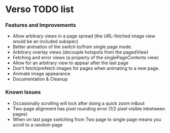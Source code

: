 Verso TODO list
================

### Features and Improvements

* Allow arbitrary views in a page spread (the URL-fetched image view would be an included subspec)
* Better animation of the switch to/from single page mode.
* Arbitrary overlay views (decouple hotspots from the pagedView)
* Fetching and error views (a property of the singlePageContents view)
* Allow for an arbitrary view to appear after the last page
* Don't fetch/prefetch images for pages when animating to a new page.
* Animate image appearance
* Documentation & Cleanup


### Known Issues

* Occasionally scrolling will lock after doing a quick zoom in&out
* Two-page alignment has pixel rounding error (1/2 pixel visible inbetween pages)
* When on last page switching from Two page to single page means you scroll to a random page
